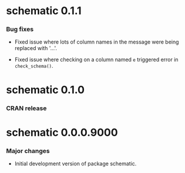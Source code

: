# schematic 0.1.1

### Bug fixes

- Fixed issue where lots of column names in the message were being replaced with '...'.

- Fixed issue where checking on a column named `e` triggered error in `check_schema()`.

# schematic 0.1.0

### CRAN release

# schematic 0.0.0.9000

### Major changes

- Initial development version of package schematic.
